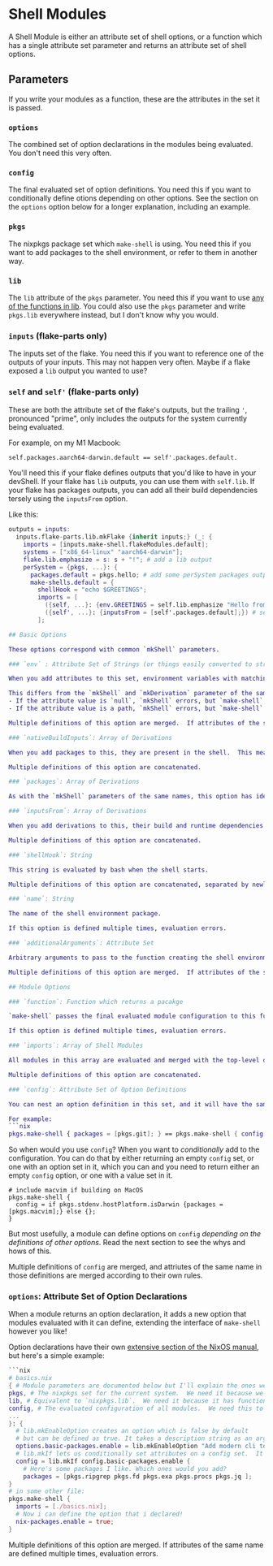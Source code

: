 # Shell Modules

A Shell Module is either an attribute set of shell options, or a function which has a single attribute set parameter and returns an attribute set of shell options.

## Parameters

If you write your modules as a function, these are the attributes in the set it is passed.

### `options`

The combined set of option declarations in the modules being evaluated.  You don't need this very often.

### `config`

The final evaluated set of option definitions.  You need this if you want to conditionally define otions depending on other options.  See the section on the `options` option below for a longer explanation, including an example.

### `pkgs`

The nixpkgs package set which `make-shell` is using.  You need this if you want to add packages to the shell environment, or refer to them in another way.

### `lib`

The `lib` attribute of the `pkgs` parameter.  You need this if you want to use [any of the functions in lib](https://nixos.org/manual/nixpkgs/stable/#id-1.4).  You could also use the `pkgs` parameter and write `pkgs.lib` everywhere instead, but I don't know why you would.

### `inputs` (flake-parts only)

The inputs set of the flake.  You need this if you want to reference one of the outputs of your inputs.  This may not happen very often.  Maybe if a flake exposed a `lib` output you wanted to use?

### `self` and `self'` (flake-parts only)

These are both the attribute set of the flake's outputs, but the trailing `'`, pronounced "prime", only includes the outputs for the system currently being evaluated.

For example, on my M1 Macbook:
```nix
self.packages.aarch64-darwin.default == self'.packages.default.
```

You'll need this if your flake defines outputs that you'd like to have in your devShell.  If your flake has `lib` outputs, you can use them with `self.lib`. If your flake has packages outputs, you can add all their build dependencies tersely using the `inputsFrom` option.

Like this:
```nix
outputs = inputs:
  inputs.flake-parts.lib.mkFlake {inherit inputs;} (_: {
    imports = [inputs.make-shell.flakeModules.default];
    systems = ["x86_64-linux" "aarch64-darwin"];
    flake.lib.emphasize = s: s + "!"; # add a lib output
    perSystem = {pkgs, ...}: {
      packages.default = pkgs.hello; # add some perSystem packages outputs
      make-shells.default = {
        shellHook = "echo $GREETINGS";
        imports = [
          ({self, ...}: {env.GREETINGS = self.lib.emphasize "Hello from a merged shell";}) # self.lib
          ({self', ...}: {inputsFrom = [self'.packages.default];}) # self'.packages
        ];

## Basic Options

These options correspond with common `mkShell` parameters.

### `env` : Attribute Set of Strings (or things easily converted to strings)

When you add attributes to this set, environment variables with matching names and values are present in the shell.  `true` is converted to the string `"1"`, and `false` is converted to the empty string `""`.

This differs from the `mkShell` and `mkDerivation` parameter of the same name in two ways:
- If the attribute value is `null`, `mkShell` errors, but `make-shell` `unset`s the environment variable of that name
- If the attribute value is a path, `mkShell` errors, but `make-shell` converts the path to a string

Multiple definitions of this option are merged.  If attributes of the same name are defined multiple times, evaluation errors.

### `nativeBuildInputs`: Array of Derivations

When you add packages to this, they are present in the shell.  This means several things, including that any `bin` outputs are present in the `PATH` variable.

Multiple definitions of this option are concatenated.

### `packages`: Array of Derivations

As with the `mkShell` parameters of the same names, this option has identical behavior to `nativeBuildInputs`.

### `inputsFrom`: Array of Derivations

When you add derivations to this, their build and runtime dependencies are present in the shell.

Multiple definitions of this option are concatenated.

### `shellHook`: String

This string is evaluated by bash when the shell starts.

Multiple definitions of this option are concatenated, separated by newline characters.

### `name`: String

The name of the shell environment package.

If this option is defined multiple times, evaluation errors.

### `additionalArguments`: Attribute Set

Arbitrary arguments to pass to the function creating the shell environment package.

Multiple definitions of this option are merged.  If attributes of the same name are defined multiple times, evaluation errors.

## Module Options

### `function`: Function which returns a pacakge

`make-shell` passes the final evaluated module configuration to this function and returns whatever it returns.  By default it's `mkShell`, but you could change it to `mkShellNoCC`, or any other you like.

If this option is defined multiple times, evaluation errors.

### `imports`: Array of Shell Modules

All modules in this array are evaluated and merged with the top-level definitions.

Multiple definitions of this option are concatenated.

### `config`: Attribute Set of Option Definitions

You can nest an option definition in this set, and it will have the same effect as keeping it at the "top level".

For example:
```nix
pkgs.make-shell { packages = [pkgs.git]; } == pkgs.make-shell { config.packages = [pkgs.git]; }
```

So when would you use `config`?  When you want to _conditionally_ add to the configuration.  You can do that by either returning an empty `config` set, or one with an option set in it, which you can and you need to return either an empty `config` option, or one with a value set in it.

```
# include macvim if building on MacOS
pkgs.make-shell {
  config = if pkgs.stdenv.hostPlatform.isDarwin {packages = [pkgs.macvim];} else {};
}
```

But most usefully, a module can define options on `config` _depending on the definitions of other options_.  Read the next section to see the whys and hows of this.

Multiple definitions of `config` are merged, and attriutes of the same name in those definitions are merged according to their own rules.

### `options`: Attribute Set of Option Declarations

When a module returns an option declaration, it adds a new option that modules evaluated with it can define, extending the interface of `make-shell` however you like!

Option declarations have their own [extensive section of the NixOS manual](https://nixos.org/manual/nixos/stable/#sec-option-declarations), but here's a simple example:

```nix
```nix
# basics.nix
{ # Module parameters are documented below but I'll explain the ones we need for this example
pkgs, # The nixpkgs set for the current system.  We need it because we're going to conditionally add some packages to the `packages` option
lib, # Equivalent to `nixpkgs.lib`.  We need it because it has functions for declaring and defining options.
config, # The evaluated configuration of all modules.  We need this to _read_ the definition of our new option.
...
}: {
  # lib.mkEnableOption creates an option which is false by default
  # but can be defined as true. It takes a description string as an argument.
  options.basic-packages.enable = lib.mkEnableOption "Add modern cli tools";
  # lib.mkIf lets us conditionally set attributes on a config set.  It takes a condition and a set of config attributes as arguments.  In this case the condition is the option we declared, read from the _parameter_ `config`, and the attribute set adds to the `packages` option.
  config = lib.mkIf config.basic-packages.enable {
    # Here's some packages I like. Which ones would you add?
    packages = [pkgs.ripgrep pkgs.fd pkgs.exa pkgs.procs pkgs.jq ];
}
# in some other file:
pkgs.make-shell {
  imports = [./basics.nix];
  # Now i can define the option that i declared!
  nix-packages.enable = true;
}
```

Multiple definitions of this option are merged.  If attributes of the same name are defined multiple times, evaluation errors.
